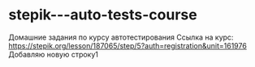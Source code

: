 # stepik---auto-tests-course
Домашние задания по курсу автотестирования 
Ссылка на курс: https://stepik.org/lesson/187065/step/5?auth=registration&unit=161976
Добавляю новую строку1